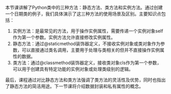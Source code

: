 本节课讲解了Python类中的三种方法：静态方法、类方法和实例方法。通过创建一个日期类的例子，我们具体演示了这三种方法的使用场景及区别。主要知识点包括：

1. 实例方法：是最常见的方法，用于操作实例属性，需要传递一个实例对象self作为第一个参数。实例方法允许直接修改实例属性。
2. 静态方法：通过@staticmethod装饰器定义，不接收实例对象或类对象作为参数，可以直接通过类名调用，主要用于处理与类相关的但并不直接操作实例属性的数据。
3. 类方法：通过@classmethod装饰器定义，接收类对象cls作为第一个参数，可以用于创建具有特定功能的实例对象或处理类级别的逻辑。

最后，课程通过对比静态方法和类方法强调了类方法的灵活性及优势，同时也指出了静态方法的简洁用途。下一节课将介绍数据封装和私有属性的概念。